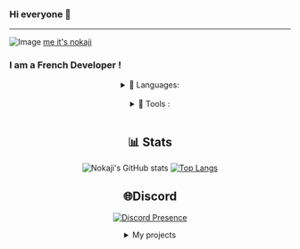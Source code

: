 ### Hi everyone 👋

---

![Image](https://nokaji.civalia.fr/ressources/img/nokaji.png)
<a href="https://nokaji.civalia.fr">me it's nokaji</a><h3>I am a French Developer !</h3>

<div align="center">
  
<details align="center">
<summary>🔧 Languages:</summary>
<div align="center">
<img align="left" alt="HTML" width="30px" style="padding-right:10px;" src="https://cdn.jsdelivr.net/gh/devicons/devicon/icons/html5/html5-original.svg" />
<img align="left" alt="CSS" width="30px" style="padding-right:10px;" src="https://cdn.jsdelivr.net/gh/devicons/devicon/icons/css3/css3-original.svg" />
<img align="left" alt="JavaScript" width="30px" style="padding-right:10px;" src="https://cdn.jsdelivr.net/gh/devicons/devicon/icons/javascript/javascript-original.svg" />
<img align="left" alt="PHP" width="30px" style="padding-right:10px;" src="https://cdn.jsdelivr.net/gh/devicons/devicon/icons/php/php-original.svg" />
<img align="left" alt="Python" width="30px" style="padding-right:10px;" src="https://cdn.jsdelivr.net/gh/devicons/devicon/icons/python/python-original.svg" />
<img align="left" alt="Java" width="30px" style="padding-right:10px;" src="https://cdn.jsdelivr.net/gh/devicons/devicon/icons/java/java-plain.svg" />
</div>
</details>
<br />
  
<details align="center">
<summary>🔧 Tools :</summary>
<div align="center">
<img align="left" alt="Git" width="30px" style="padding-right:10px;" src="https://cdn.jsdelivr.net/gh/devicons/devicon/icons/git/git-original.svg" />
<img align="left" alt="Linux" width="30px" style="padding-right:10px;" src="https://cdn.jsdelivr.net/gh/devicons/devicon/icons/linux/linux-original.svg" />
<img align="left" alt="Apache" width="30px" style="padding-right:10px;" src="https://cdn.jsdelivr.net/gh/devicons/devicon/icons/apache/apache-original.svg" />
<img align="left" alt="Bootstrap" width="30px" style="padding-right:10px;" src="https://cdn.jsdelivr.net/gh/devicons/devicon/icons/bootstrap/bootstrap-original.svg" />
<img align="left" alt="Electron" width="30px" style="padding-right:10px;" src="https://cdn.jsdelivr.net/gh/devicons/devicon/icons/electron/electron-original.svg" />
<img align="left" alt="Figma" width="30px" style="padding-right:10px;" src="https://cdn.jsdelivr.net/gh/devicons/devicon/icons/figma/figma-original.svg" />
<img align="left" alt="Mysql" width="30px" style="padding-right:10px;" src="https://cdn.jsdelivr.net/gh/devicons/devicon/icons/mysql/mysql-original.svg" />
<img align="left" alt="VsCode" width="30px" style="padding-right:10px;" src="https://cdn.jsdelivr.net/gh/devicons/devicon/icons/vscode/vscode-original.svg" />
<img align="left" alt="Ubuntu" width="30px" style="padding-right:10px;" src="https://cdn.jsdelivr.net/gh/devicons/devicon/icons/ubuntu/ubuntu-plain.svg" />
<img align="left" alt="PHPmyAdmin" width="30px" style="padding-right:10px;" src="https://phpmyadmin.net/static/favicon.ico" />
<img align="left" alt="NodeJS" width="30px" style="padding-right:10px;" src="https://cdn.jsdelivr.net/gh/devicons/devicon/icons/nodejs/nodejs-original.svg" />
<img align="left" alt="GitHub" width="30px" style="padding-right:10px;" src="https://cdn.jsdelivr.net/gh/devicons/devicon/icons/github/github-original.svg" />
<img align="left" alt="Gradle" width="30px" style="padding-right:10px;" src="https://cdn.jsdelivr.net/gh/devicons/devicon/icons/gradle/gradle-plain.svg" />
<img align="left" alt="Laravel" width="30px" style="padding-right:10px;" src="https://cdn.jsdelivr.net/gh/devicons/devicon/icons/laravel/laravel-plain.svg" />
<img align="left" alt="DiscordJs" width="30px" style="padding-right:10px;" src="https://cdn.jsdelivr.net/gh/devicons/devicon/icons/discordjs/discordjs-plain.svg" />
<img align="left" alt="Intellij" width="30px" style="padding-right:10px;" src="https://cdn.jsdelivr.net/gh/devicons/devicon/icons/intellij/intellij-plain.svg" />
<img align="left" alt="NPM" width="30px" style="padding-right:10px;" src="https://cdn.jsdelivr.net/gh/devicons/devicon/icons/npm/npm-original-wordmark.svg" />
</div>
</details>
<br />


## 📊 Stats
<div align="center">  
  
![Nokaji's GitHub stats](https://github-readme-stats.vercel.app/api?username=Nokaji&bg_color=30,e96443,904e95&title_color=fff&text_color=fff)
[![Top Langs](https://github-readme-stats.vercel.app/api/top-langs/?username=Nokaji&bg_color=30,e96443,904e95&title_color=fff&text_color=fff)](https://github.com/Nokaji/github-readme-stats)

</div>
  
## 🌐Discord
[![Discord Presence](https://lanyard.cnrad.dev/api/485432352261144588?idleMessage=Im%20probably%20sleping)](https://discord.com/users/485432352261144588)

<details>
<summary>My projects</summary>

### HebergPlus
<a target="_blank" href="https://heberg-plus.fr"><img alt="Nokaji's Contributed HebergPlus" src="https://nokaji.yvleis.fr/ressources/img/present-hebergplus.png" /></a>

### JiloClass
<a target="_blank" href="https://jiloclass.yvleis.fr"><img alt="Nokaji's Contributed JiloClass" src="https://nokaji.yvleis.fr/ressources/img/present-jiloclass.png" /></a>

</div>
</details>
